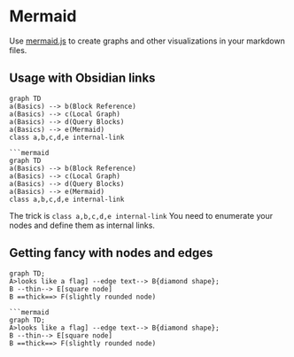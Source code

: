 # Mermaid
Use [mermaid.js](https://mermaid-js.github.io/mermaid/#/) to create graphs and other visualizations in your markdown files.

## Usage with Obsidian links
```mermaid
graph TD
a(Basics) --> b(Block Reference)
a(Basics) --> c(Local Graph)
a(Basics) --> d(Query Blocks)
a(Basics) --> e(Mermaid)
class a,b,c,d,e internal-link
```

```
```mermaid
graph TD
a(Basics) --> b(Block Reference)
a(Basics) --> c(Local Graph)
a(Basics) --> d(Query Blocks)
a(Basics) --> e(Mermaid)
class a,b,c,d,e internal-link
```

The trick is `class a,b,c,d,e internal-link`
You need to enumerate your nodes and define them as internal links.

## Getting fancy with nodes and edges
```mermaid
graph TD;
A>looks like a flag] --edge text--> B{diamond shape};
B --thin--> E[square node]
B ==thick==> F(slightly rounded node)
```

```
```mermaid
graph TD;
A>looks like a flag] --edge text--> B{diamond shape};
B --thin--> E[square node]
B ==thick==> F(slightly rounded node)
```